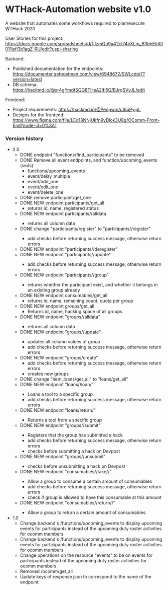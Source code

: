 # WTHack-Automation website v1.0

A website that automates some workflows required to plan/execute WTHack 2020


User Stories for this project:
https://docs.google.com/spreadsheets/d/1JzmQu9a42cI74bXLm_B3bhEId0I011isfi3b1agZ-RU/edit?usp=sharing

Backend:
- Published documentation for the endpoints: 
  https://documenter.getpostman.com/view/6948672/SWLcdoi7?version=latest
- DB schema: 
  https://hackmd.io/@xr4gYmdtSQG8THeA2Ifi5Q/BJrqSVvJL/edit

Frontend:
- Project requirements:
  https://hackmd.io/@Pengwin/rJ6uPyigL
- Designs for the frontend: 
  https://www.figma.com/file/LEd18NNjUkfn9yDlok3U8g/OComm-Front-End?node-id=0%3A1

### Version history
- 2.0
  - DONE endpoint "functions/find_participants" to be removed
  - DONE Remove all event endpoints, and function/upcoming_events (seds)
    - functions/upcoming_events
    - event/delay_multiple
    - event/add_one
    - event/edit_one
    - event/delete_one
  - DONE remove participant/get_one
  - DONE NEW endpoint participants/get_all
    - returns id, name, registered status
  - DONE NEW endpoint participants/<participant UID>/alldata
    - returns all column data
  - DONE change "participants/register" to "participants/<participant UID>/register"
    - add checks before returning success message, otherwise return errors
  - DONE NEW endpoint "participants/<participant UID>/deregister"
  - DONE NEW endpoint "participants/<participant UID>/update"
    - add checks before returning success message, otherwise return errors
  - DONE NEW endpoint "participants/<participant UID>/group"
    - returns whether the participant exist, and whether it belongs in an existing group already
  - DONE NEW endpoint consumables/get_all
    - returns id, name, remaining count, quota per group
  - DONE NEW endpoint groups/get_all
    - Returns id, name, hacking space of all groups
  - DONE NEW endpoint "groups/<group UID>/alldata"
    - returns all column data
  - DONE NEW endpoint "groups/<group UID>/update"
    - updates all column values of group
    - add checks before returning success message, otherwise return errors
  - DONE NEW endpoint "groups/create"
    - add checks before returning success message, otherwise return errors
    - creates new groups
  - DONE change "item_loans/get_all" to "loans/get_all"
  - DONE NEW endpoint "loans/<group UID>/loan/<tool UID>"
    - Loans a tool to a specific group
    - add checks before returning success message, otherwise return errors
  - DONE NEW endpoint "loans/return/<tool UID>"
    - Returns a tool from a specific group
  - DONE NEW endpoint "groups/<group UID>/submit"
    - Registers that the group has submitted a hack
    - add checks before returning success message, otherwise return errors
    - checks before submitting a hack on Devpost
  - DONE NEW endpoint "groups/<group UID>/unsubmit"
    - checks before unsubmitting a hack on Devpost
  - DONE NEW endpoint "consumables/<group UID>/take/<consumable UID>/<count>"
    - Allow a group to consume a certain amount of consumables
    - add checks before returning success message, otherwise return errors
    - check if group is allowed to have this consumable at this amount
  - DONE NEW endpoint "consumables/<group UID>/return/<consumable UID>/<count>"
    - Allow a group to return a certain amount of consumables
- 1.0
  - Change backend's /functions/upcoming_events to display upcoming events for participants instead of the upcoming duty roster activities for ocomm members
  - Change backend's /functions/upcoming_events to display upcoming events for participants instead of the upcoming duty roster activities for ocomm members
  - Change operations on the resource "events"  to be on events for participants instead of the upcoming duty roster activities for ocomm members
  - Removed /ocomm/get_all
  - Update keys of response json to correspond to the name of the endpoint
